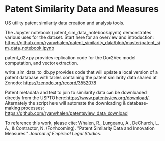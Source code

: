 # Patent Similarity Data and Measures
US utility patent similarity data creation and analysis tools. 

The Jupyter notebook (patent_sim_data_notebook.ipynb) demonstrates various uses for the dataset. Start here for an overview and introduction: https://github.com/ryanwhalen/patent_similarity_data/blob/master/patent_sim_data_notebook.ipynb

patent_d2v.py provides replication code for the Doc2Vec model computation, and vector extraction. 

write_sim_data_to_db.py provides code that will update a local version of a patent database with tables containing the patent similarity data shared at Zenodo: https://zenodo.org/record/3552078

Patent metadata and text to join to similarity data can be downloaded directly from the USPTO here:https://www.patentsview.org/download/. 
Alternately the script here will automate the downloading & database-making processes: https://github.com/ryanwhalen/patentsview_data_download

To reference this work, please cite: Whalen, R., Lungeanu, A., DeChurch, L. A., & Contractor, N. (Forthcoming). "Patent Similarity Data and Innovation Measures." *Journal of Empirical Legal Studies.*

